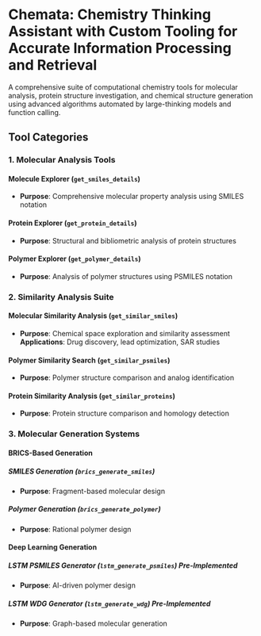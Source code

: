 # Chemata: Chemistry Thinking Assistant with Custom Tooling for Accurate Information Processing and Retrieval

A comprehensive suite of computational chemistry tools for molecular analysis, protein structure investigation, and chemical structure generation using advanced algorithms automated by large-thinking models and function calling.

## Tool Categories

### 1. Molecular Analysis Tools

#### Molecule Explorer (`get_smiles_details`)
- **Purpose**: Comprehensive molecular property analysis using SMILES notation

#### Protein Explorer (`get_protein_details`)
- **Purpose**: Structural and bibliometric analysis of protein structures

#### Polymer Explorer (`get_polymer_details`)
- **Purpose**: Analysis of polymer structures using PSMILES notation

### 2. Similarity Analysis Suite

#### Molecular Similarity Analysis (`get_similar_smiles`)
- **Purpose**: Chemical space exploration and similarity assessment
 **Applications**: Drug discovery, lead optimization, SAR studies

#### Polymer Similarity Search (`get_similar_psmiles`)
- **Purpose**: Polymer structure comparison and analog identification

#### Protein Similarity Analysis (`get_similar_proteins`)
- **Purpose**: Protein structure comparison and homology detection

### 3. Molecular Generation Systems

#### BRICS-Based Generation

##### SMILES Generation (`brics_generate_smiles`)
- **Purpose**: Fragment-based molecular design

##### Polymer Generation (`brics_generate_polymer`)
- **Purpose**: Rational polymer design

#### Deep Learning Generation

##### LSTM PSMILES Generator (`lstm_generate_psmiles`) Pre-Implemented
- **Purpose**: AI-driven polymer design

##### LSTM WDG Generator (`lstm_generate_wdg`) Pre-Implemented
- **Purpose**: Graph-based molecular generation